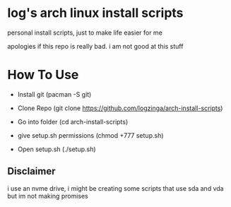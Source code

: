 # log's arch linux install scripts
personal install scripts, just to make life easier for me

apologies if this repo is really bad. i am not good at this stuff

# How To Use

* Install git (pacman -S git)

* Clone Repo (git clone https://github.com/logzinga/arch-install-scripts)

* Go into folder (cd arch-install-scripts)

* give setup.sh permissions (chmod +777 setup.sh)

* Open setup.sh (./setup.sh)

## Disclaimer

i use an nvme drive, i might be creating some scripts that use sda and vda but im not making promises
